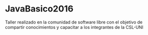 # JavaBasico2016
Taller realizado en la comunidad de software libre con el objetivo de compartir conocimientos y capacitar a los integrantes de la CSL-UNI
